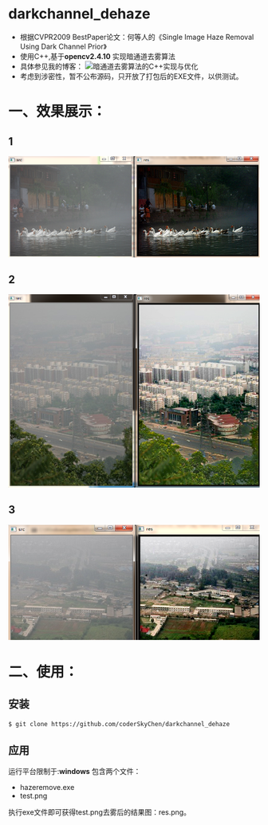 # darkchannel_dehaze
- 根据CVPR2009 BestPaper论文：何等人的《Single Image Haze Removal Using Dark Channel Prior》 
- 使用C++,基于**opencv2.4.10** 实现暗通道去雾算法
- 具体参见我的博客： ![暗通道去雾算法的C++实现与优化](!http://coderskychen.cn/2015/12/11/%E6%9A%97%E9%80%9A%E9%81%93%E5%8E%BB%E9%9B%BE%E7%AE%97%E6%B3%95%E7%9A%84C-%E5%AE%9E%E7%8E%B0%E4%B8%8E%E4%BC%98%E5%8C%96%EF%BC%88%E4%B8%80%EF%BC%89/)
- 考虑到涉密性，暂不公布源码，只开放了打包后的EXE文件，以供测试。

# 一、效果展示：
## 1

![pic1](/samples/1.png)
## 2

![pic2](/samples/2.png)
## 3

![pic3](/samples/3.png)

# 二、使用：
## 安装
`$ git clone https://github.com/coderSkyChen/darkchannel_dehaze`
## 应用
运行平台限制于:**windows**
包含两个文件：
- hazeremove.exe
- test.png

执行exe文件即可获得test.png去雾后的结果图：res.png。
